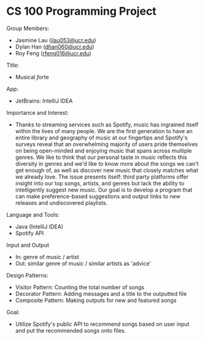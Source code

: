 # CS 100 Programming Project

Group Members:
  - Jasmine Lau (jlau053@ucr.edu)
  - Dylan Han (dhan060@ucr.edu)
  - Roy Feng (rfeng016@ucr.edu)
  
Title:
  - Musical *f*orte
  
App:
  - JetBrains: IntelliJ IDEA
  
Importance and Interest:
  - Thanks to streaming services such as Spotify, music has ingrained itself within the lives of many people. We are the first generation to have an entire library and geography of music at our fingertips and Spotify's surveys reveal that an overwhelming majority of users pride themselves on being open-minded and enjoying music that spans across multiple genres. We like to think that our personal taste in music reflects this diversity in genres and we'd like to know more about the songs we can't get enough of, as well as discover new music that closely matches what we already love. The issue presents itself: third party platforms offer insight into our top songs, artists, and genres but lack the ability to intelligently suggest new music. Our goal is to develop a program that can make preference-based suggestions and output links to new releases and undiscovered playlists.
    
 Language and Tools:
  - Java (IntelliJ IDEA)
  - Spotify API

Input and Output
  - In: genre of music / artist
  - Out: similar genre of music / similar artists as 'advice'

Design Patterns:
  - Visitor Pattern: Counting the total number of songs
  - Decorator Pattern: Adding messages and a title to the outputted file
  - Composite Pattern: Making outputs for new and featured songs
  
 Goal:
  - Utilize Spotify's public API to recommend songs based on user input and put the recommended songs onto files.
